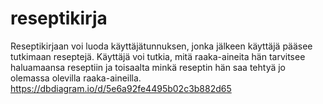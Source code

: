 # reseptikirja

Reseptikirjaan voi luoda käyttäjätunnuksen, jonka jälkeen käyttäjä pääsee tutkimaan reseptejä. Käyttäjä voi tutkia, mitä raaka-aineita hän tarvitsee haluamaansa reseptiin ja toisaalta minkä reseptin hän saa tehtyä jo olemassa olevilla raaka-aineilla.
https://dbdiagram.io/d/5e6a92fe4495b02c3b882d65

